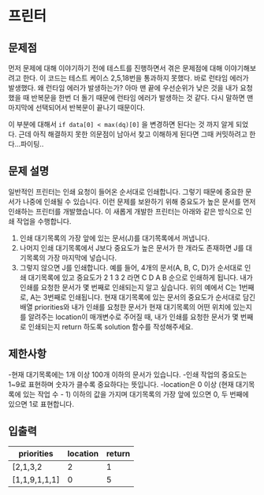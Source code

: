 # 프린터

## 문제점

먼저 문제에 대해 이야기하기 전에 테스트를 진행하면서 겪은 문제점에 대해 이야기해보려고 한다.
이 코드는 테스트 케이스 2,5,18번을 통과하지 못했다. 바로 런타임 에러가 발생했다.
왜 런타임 에러가 발생하는가?
아마 맨 끝에 우선순위가 낮은 것을 내가 요청했을 때 반복문을 한번 더 돌기 때문에 런타임 에러가 발생하는 것 같다.
다시 말하면 맨 마지막에 선택되어서 반복문이 끝나기 때문이다.

이 부분에 대해서 `if data[0] < max(dq)[0]` 을 변경하면 된다는 것 까지 알게 되었다.
근데 아직 해결하지 못한 의문점이 남아서 찾고 이해하게 된다면 그때 커밋하려고 한다...파이팅..

## 문제 설명

일반적인 프린터는 인쇄 요청이 들어온 순서대로 인쇄합니다. 그렇기 때문에 중요한 문서가 나중에 인쇄될 수 있습니다. 이런 문제를 보완하기 위해 중요도가 높은 문서를 먼저 인쇄하는 프린터를 개발했습니다. 이 새롭게 개발한 프린터는 아래와 같은 방식으로 인쇄 작업을 수행합니다.

1. 인쇄 대기목록의 가장 앞에 있는 문서(J)를 대기목록에서 꺼냅니다.
2. 나머지 인쇄 대기목록에서 J보다 중요도가 높은 문서가 한 개라도 존재하면 J를 대기목록의 가장 마지막에 넣습니다.
3. 그렇지 않으면 J를 인쇄합니다.
   예를 들어, 4개의 문서(A, B, C, D)가 순서대로 인쇄 대기목록에 있고 중요도가 2 1 3 2 라면 C D A B 순으로 인쇄하게 됩니다.
   내가 인쇄를 요청한 문서가 몇 번째로 인쇄되는지 알고 싶습니다. 위의 예에서 C는 1번째로, A는 3번째로 인쇄됩니다.
   현재 대기목록에 있는 문서의 중요도가 순서대로 담긴 배열 priorities와 내가 인쇄를 요청한 문서가 현재 대기목록의 어떤 위치에 있는지를 알려주는 location이 매개변수로 주어질 때, 내가 인쇄를 요청한 문서가 몇 번째로 인쇄되는지 return 하도록 solution 함수를 작성해주세요.

## 제한사항

-현재 대기목록에는 1개 이상 100개 이하의 문서가 있습니다. -인쇄 작업의 중요도는 1~9로 표현하며 숫자가 클수록 중요하다는 뜻입니다.
-location은 0 이상 (현재 대기목록에 있는 작업 수 - 1) 이하의 값을 가지며 대기목록의 가장 앞에 있으면 0, 두 번째에 있으면 1로 표현합니다.

## 입출력

| priorities    | location | return |
| ------------- | -------- | ------ |
| [2,1,3,2      | 2        | 1      |
| [1,1,9,1,1,1] | 0        | 5      |
